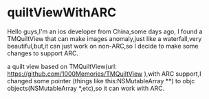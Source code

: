 quiltViewWithARC
================

Hello guys,I'm an ios developer from China,some days ago, I found a TMQuiltView that can make images anomaly,just like a waterfall,very beautiful,but,it can just work on non-ARC,so I decide to make some changes to support ARC.

a quilt view based on TMQuiltView(url: https://github.com/1000Memories/TMQuiltView ),with ARC support,I changed some pointer (things like this:NSMutableArray **) to objc objects(NSMutableArray *,etc),so it can work with ARC.
